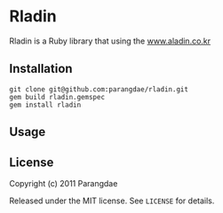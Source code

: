 Rladin
===

Rladin is a Ruby library that using the www.aladin.co.kr

Installation
------------

	git clone git@github.com:parangdae/rladin.git
	gem build rladin.gemspec
    gem install rladin

Usage
-----

License
-------

Copyright (c) 2011 Parangdae

Released under the MIT license. See `LICENSE` for details.
